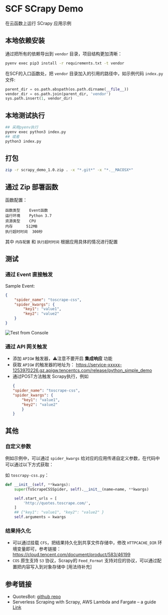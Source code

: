 # SCF SCrapy Demo

在云函数上运行 SCrapy 应用示例

## 本地依赖安装

通过把所有的依赖导出到 `vendor` 目录，项目结构更加清晰：

```bash
pyenv exec pip3 install -r requirements.txt -t vendor
```

在SCF的入口函数处，把 `vendor` 目录加入的引用的路径中，如示例代码 `index.py` 文件:

```python
parent_dir = os.path.abspath(os.path.dirname(__file__))
vendor_dir = os.path.join(parent_dir, 'vendor')
sys.path.insert(1, vendor_dir)
```

## 本地测试执行

```bash
## 采用pyenv执行
pyenv exec python3 index.py
## 或者
python3 index.py
```
## 打包

```bash
zip -r scrapy_demo_1.0.zip . -x "*.git*" -x "*.__MACOSX*"
```

## 通过 Zip 部署函数

函数配置：

```
函数类型	Event函数
运行环境	Python 3.7
资源类型	CPU
内存	    512MB
执行超时时间	300秒
```
其中 `内存配置` 和 `执行超时时间` 根据应用具体的情况进行配置

## 测试

### 通过 Event 直接触发

Sample Event:
```json
{
    "spider_name": "toscrape-css",
    "spider_kwargs": {
        "key1": "value1",
        "key2": "value2"
    } 
}
```

![Test from Console](https://user-images.githubusercontent.com/251222/160966810-9ee929cf-9f3f-4e5c-a4be-013ba43ad30d.png)

### 通过 API 网关触发

- 添加 `APIGW` 触发器，⚠️注意不要开启 **集成响应** 功能
- 获取 `APIGW` 的触发器的地址为：
https://service-xxxxx-1253970226.gz.apigw.tencentcs.com/release/python_simple_demo
- 通过POST方法触发 Scrapy执行，例如
    ```json
    {
    "spider_name": "toscrape-css",
    "spider_kwargs": {
        "key1": "value1",
        "key2": "value2"
        }
    }
    ```

## 其他

### 自定义参数

例如示例中，可以通过 `spider_kwargs` 给对应的应用传递自定义参数，在代码中可以通过以下方式获取：

如 `toscrapy-css.py`：

```python
def __init__(self, **kwargs):
    super(ToScrapeCSSSpider, self).__init__(name=name, **kwargs)

    self.start_urls = [
        'http://quotes.toscrape.com/',
    ]
    ## {"key1": "value1", "key2": "value2" } 
    self.arguments = kwargs
```

### 结果持久化

- 可以通过挂载 `CFS`，把结果持久化到共享文件存储中，修改 `HTTPCACHE_DIR` 环境变量即可，参考链接：https://cloud.tencent.com/document/product/583/46199
- `COS` 原生支持 `S3` 协议，Scrapy的 `Feed_Format` 支持对应的协议，可以通过配置把内容写入到对象存储中 [用法待补充]

## 参考链接

- QuotesBot: [github repo](https://github.com/scrapinghub/spidyquotes)
- Serverless Scraping with Scrapy, AWS Lambda and Fargate – a guide [Link](https://blog.vikfand.com/posts/scrapy-fargate-sls-guide/)